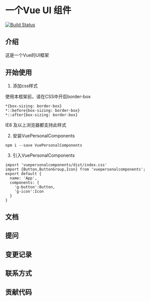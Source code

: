 # 一个Vue UI 组件
[![Build Status](https://travis-ci.org/hyj111/VuePersonalComponents.svg?branch=main)](https://travis-ci.org/hyj111/VuePersonalComponents)

## 介绍
这是一个Vue的UI框架
## 开始使用

1. 添加css样式

使用本框架前，请在CSS中开启border-box

```
*{box-sizing: border-box}
*::before{box-sizing: border-box}
*::after{box-sizing: border-box}
```
IE8 及以上浏览器都支持此样式

2. 安装VuePersonalComponents
```
npm i --save VuePersonalComponents
```

3. 引入VuePersonalComponents
```
import 'vuepersonalcomponents/dist/index.css'
import {Button,ButtonGroup,Icon} from 'vuepersonalcomponents';
export default {
  name: 'App',
  components: {
    'g-button':Button,
    'g-icon':Icon
  }
}
```

## 文档

## 提问

## 变更记录

## 联系方式

## 贡献代码